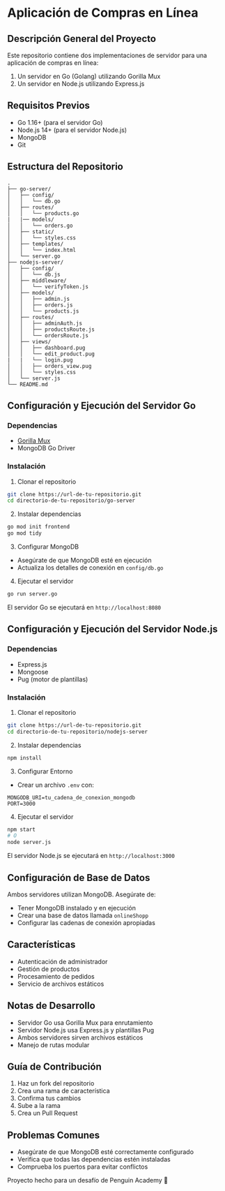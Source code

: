# Aplicación de Compras en Línea

## Descripción General del Proyecto
Este repositorio contiene dos implementaciones de servidor para una aplicación de compras en línea:
1. Un servidor en Go (Golang) utilizando Gorilla Mux
2. Un servidor en Node.js utilizando Express.js

## Requisitos Previos
- Go 1.16+ (para el servidor Go)
- Node.js 14+ (para el servidor Node.js)
- MongoDB
- Git

## Estructura del Repositorio
```
.
├── go-server/
│   ├── config/
│   │   └── db.go
│   ├── routes/
│   │   └── products.go
|   |── models/
│   │   └── orders.go
│   ├── static/
│   │   └── styles.css
│   ├── templates/
│   │   └── index.html 
│   └── server.go
├── nodejs-server/
│   ├── config/
│   │   └── db.js
│   ├── middleware/
│   │   └── verifyToken.js
│   ├── models/
│   │   ├── admin.js
│   │   ├── orders.js
│   │   └── products.js
│   ├── routes/
│   │   ├── adminAuth.js
│   │   ├── productsRoute.js
│   │   └── ordersRoute.js
│   ├── views/
│   │   ├── dashboard.pug
│   │   └── edit_product.pug
|   |   └── login.pug
│   │   ├── orders_view.pug
│   │   └── styles.css
│   └── server.js
└── README.md
```

## Configuración y Ejecución del Servidor Go

### Dependencias
- [Gorilla Mux](https://github.com/gorilla/mux)
- MongoDB Go Driver

### Instalación
1. Clonar el repositorio
```bash
git clone https://url-de-tu-repositorio.git
cd directorio-de-tu-repositorio/go-server
```

2. Instalar dependencias
```bash
go mod init frontend
go mod tidy
```

3. Configurar MongoDB
- Asegúrate de que MongoDB esté en ejecución
- Actualiza los detalles de conexión en `config/db.go`

4. Ejecutar el servidor
```bash
go run server.go
```

El servidor Go se ejecutará en `http://localhost:8080`

## Configuración y Ejecución del Servidor Node.js

### Dependencias
- Express.js
- Mongoose
- Pug (motor de plantillas)

### Instalación
1. Clonar el repositorio
```bash
git clone https://url-de-tu-repositorio.git
cd directorio-de-tu-repositorio/nodejs-server
```

2. Instalar dependencias
```bash
npm install
```

3. Configurar Entorno
- Crear un archivo `.env` con:
```
MONGODB_URI=tu_cadena_de_conexion_mongodb
PORT=3000
```

4. Ejecutar el servidor
```bash
npm start
# O
node server.js
```

El servidor Node.js se ejecutará en `http://localhost:3000`

## Configuración de Base de Datos
Ambos servidores utilizan MongoDB. Asegúrate de:
- Tener MongoDB instalado y en ejecución
- Crear una base de datos llamada `onlineShopp`
- Configurar las cadenas de conexión apropiadas

## Características
- Autenticación de administrador
- Gestión de productos
- Procesamiento de pedidos
- Servicio de archivos estáticos

## Notas de Desarrollo
- Servidor Go usa Gorilla Mux para enrutamiento
- Servidor Node.js usa Express.js y plantillas Pug
- Ambos servidores sirven archivos estáticos
- Manejo de rutas modular

## Guía de Contribución
1. Haz un fork del repositorio
2. Crea una rama de característica
3. Confirma tus cambios
4. Sube a la rama
5. Crea un Pull Request

## Problemas Comunes
- Asegúrate de que MongoDB esté correctamente configurado
- Verifica que todas las dependencias estén instaladas
- Comprueba los puertos para evitar conflictos

Proyecto hecho para un desafío de Penguin Academy 🐧
